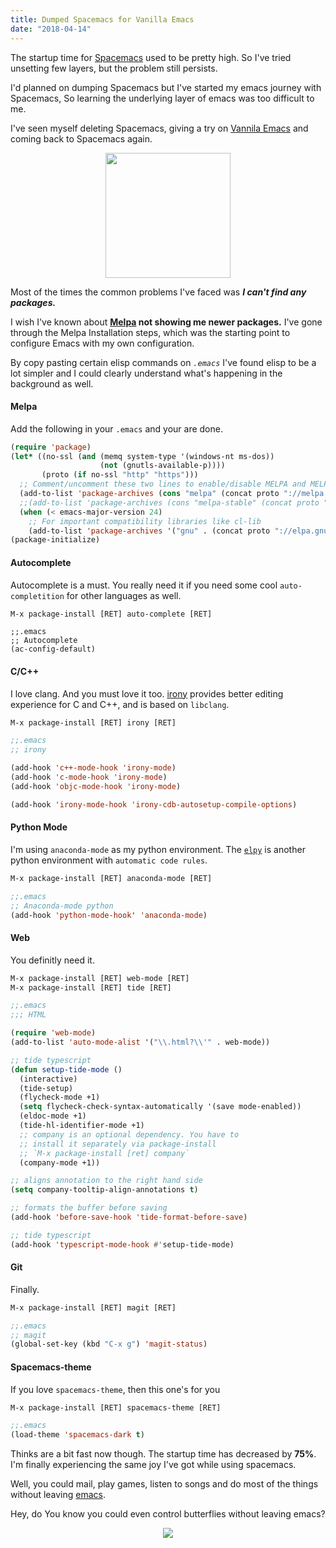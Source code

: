 ```yaml
---
title: Dumped Spacemacs for Vanilla Emacs
date: "2018-04-14"
---
```


The startup time for <a href="http://spacemacs.org/">Spacemacs</a> used to be pretty high. So I've tried unsetting few layers, but the problem still persists.

I'd planned on dumping Spacemacs but I've started my emacs journey with Spacemacs, So learning the underlying layer of emacs was too difficult to me.
<!-- more -->
I've seen myself deleting Spacemacs, giving a try on <a href="https://www.gnu.org/software/emacs/">Vannila Emacs</a> and coming back to Spacemacs again. 


<div align="center">
	<img height="200" width="200" src="https://www.dropbox.com/s/2le5houarieb132/emacs.png?raw=1" />
</div>


Most of the times the common problems I've faced was <i><b>I can't find any packages.</b></i>

I wish I've known about <b><a href="https://melpa.org/">Melpa</a> not showing me newer packages.</b>
I've gone through the Melpa Installation steps, which was the starting point to configure Emacs with my own configuration.

By copy pasting certain elisp commands on <i>`.emacs`</i> I've found elisp to be a lot simpler and I could clearly understand what's happening in the background as well.


#### Melpa
Add the following in your `.emacs` and your are done.

```lisp
(require 'package)
(let* ((no-ssl (and (memq system-type '(windows-nt ms-dos))
                    (not (gnutls-available-p))))
       (proto (if no-ssl "http" "https")))
  ;; Comment/uncomment these two lines to enable/disable MELPA and MELPA Stable as desired
  (add-to-list 'package-archives (cons "melpa" (concat proto "://melpa.org/packages/")) t)
  ;;(add-to-list 'package-archives (cons "melpa-stable" (concat proto "://stable.melpa.org/packages/")) t)
  (when (< emacs-major-version 24)
    ;; For important compatibility libraries like cl-lib
    (add-to-list 'package-archives '("gnu" . (concat proto "://elpa.gnu.org/packages/")))))
(package-initialize)
```

#### Autocomplete
Autocomplete is a must. You really need it if you need some cool `auto-completition` for other languages as well.

```lisp
M-x package-install [RET] auto-complete [RET]
```

```lsip
;;.emacs
;; Autocomplete
(ac-config-default)
```

#### C/C++

I love clang. And you must love it too. <a href="https://github.com/Sarcasm/irony-mode">irony</a> provides better editing experience for C and  C++, and is based on `libclang`. 


```lisp
M-x package-install [RET] irony [RET]
```

```lisp
;;.emacs
;; irony

(add-hook 'c++-mode-hook 'irony-mode)
(add-hook 'c-mode-hook 'irony-mode)
(add-hook 'objc-mode-hook 'irony-mode)

(add-hook 'irony-mode-hook 'irony-cdb-autosetup-compile-options)
```

#### Python Mode

I'm using `anaconda-mode` as my python environment. The <a href="https://github.com/jorgenschaefer/elpy">`elpy`</a> is another python environment with `automatic code rules`.


```lisp
M-x package-install [RET] anaconda-mode [RET]
```

```lisp
;;.emacs
;; Anaconda-mode python
(add-hook 'python-mode-hook' 'anaconda-mode)
```

#### Web

You definitly need it. 

```lisp
M-x package-install [RET] web-mode [RET]
M-x package-install [RET] tide [RET]
```

```lisp
;;.emacs
;;; HTML

(require 'web-mode)
(add-to-list 'auto-mode-alist '("\\.html?\\'" . web-mode))

;; tide typescript
(defun setup-tide-mode ()
  (interactive)
  (tide-setup)
  (flycheck-mode +1)
  (setq flycheck-check-syntax-automatically '(save mode-enabled))
  (eldoc-mode +1)
  (tide-hl-identifier-mode +1)
  ;; company is an optional dependency. You have to
  ;; install it separately via package-install
  ;; `M-x package-install [ret] company`
  (company-mode +1))

;; aligns annotation to the right hand side
(setq company-tooltip-align-annotations t)

;; formats the buffer before saving
(add-hook 'before-save-hook 'tide-format-before-save)

;; tide typescript
(add-hook 'typescript-mode-hook #'setup-tide-mode)
```

#### Git

Finally.


```lisp
M-x package-install [RET] magit [RET]
```

```lisp
;;.emacs
;; magit
(global-set-key (kbd "C-x g") 'magit-status)
```

#### Spacemacs-theme

If you love `spacemacs-theme`, then this one's for you


```lisp
M-x package-install [RET] spacemacs-theme [RET]
```


```lisp
;;.emacs
(load-theme 'spacemacs-dark t)
```

Thinks are a bit fast now though. The startup time has decreased by <b>75%</b>. I'm finally experiencing the same joy I've got while using spacemacs.

Well, you could mail, play games, listen to songs and do most of the things without leaving <a href="https://www.gnu.org/software/emacs/">emacs</a>.

Hey, do You know you could even control butterflies without leaving emacs?
<div align="center">
	<img src="https://www.dropbox.com/s/1ieuooe2vgk1iie/butterfly.png?raw=1" />
</div>
